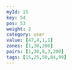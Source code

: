 ```yaml
---
myId: 15
key: 54
pos: 53
weight: 2
category: user
value: [47,4,1,1]
zones: [1,30,200]
pairs: [1,30,8,3,200]
tags: [15,25,50,84,99]
---
```


